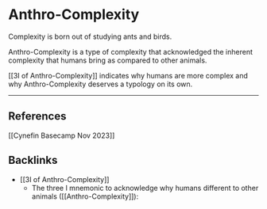 # Anthro-Complexity

Complexity is born out of studying ants and birds.

Anthro-Complexity is a type of complexity that acknowledged the inherent complexity that humans bring as compared to other animals.

[[3I of Anthro-Complexity]] indicates why humans are more complex and why Anthro-Complexity deserves a typology on its own.

---
## References
[[Cynefin Basecamp Nov 2023]]

## Backlinks
* [[3I of Anthro-Complexity]]
	* The three I mnemonic to acknowledge why humans different to other animals ([[Anthro-Complexity]]):

<!-- #evergreen -->

<!-- {BearID:F09C8160-0413-4D96-B695-F742FF9D877A} -->
